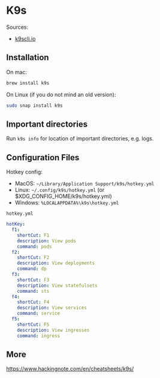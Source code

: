 # K9s

Sources:

* [k9scli.io](https://k9scli.io/)

## Installation

On mac:
```sh
brew install k9s
```
On Linux (if you do not mind an old version):
```sh
sudo snap install k9s
```

## Important directories

Run `k9s info` for location of important directories, e.g. logs.

## Configuration Files

Hotkey config:

* MacOS: `~/Library/Application Support/k9s/hotkey.yml`
* Linux: `~/.config/k9s/hotkey.yml` (or $XDG_CONFIG_HOME/k9s/hotkey.yml)
* Windows: `%LOCALAPPDATA%\k9s\hotkey.yml`

`hotkey.yml`

```yaml
hotKey:
  f1:
    shortCut: F1
    description: View pods
    command: pods
  f2:
    shortCut: F2
    description: View deployments
    command: dp
  f3:
    shortCut: F3
    description: View statefulsets
    command: sts
  f4:
    shortCut: F4
    description: View services
    command: service
  f5:
    shortCut: F5
    description: View ingresses
    command: ingress
```

## More

https://www.hackingnote.com/en/cheatsheets/k9s/
